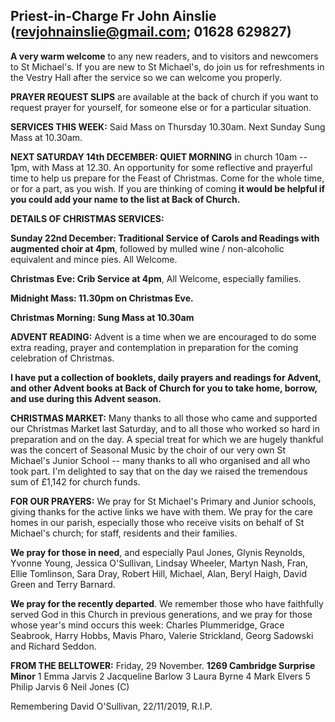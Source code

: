 
## Priest-in-Charge Fr John Ainslie ([revjohnainslie@gmail.com](mailto:revjohnainslie@gmail.com); 01628 629827)

**A very warm welcome** to any new readers, and to visitors and
newcomers to St Michael\'s. If you are new to St Michael\'s, do join us
for refreshments in the Vestry Hall after the service so we can welcome
you properly.

**PRAYER REQUEST SLIPS** are available at the back of church if you want
to request prayer for yourself, for someone else or for a particular
situation.

**SERVICES THIS WEEK:** Said Mass on Thursday 10.30am. Next Sunday Sung
Mass at 10.30am.

**NEXT SATURDAY 14th DECEMBER: QUIET MORNING** in church 10am -- 1pm,
with Mass at 12.30. An opportunity for some reflective and prayerful
time to help us prepare for the Feast of Christmas. Come for the whole
time, or for a part, as you wish. If you are thinking of coming **it
would be helpful if you could add your name to the list at Back of
Church.**

**DETAILS OF CHRISTMAS SERVICES:**

**Sunday 22nd December: Traditional Service of Carols and Readings
with augmented choir at 4pm**, followed by mulled wine / non-alcoholic
equivalent and mince pies. All Welcome.

**Christmas Eve: Crib Service at 4pm**, All Welcome, especially
families.

**Midnight Mass: 11.30pm on Christmas Eve.**

**Christmas Morning: Sung Mass at 10.30am**

**ADVENT READING:** Advent is a time when we are encouraged to do some
extra reading, prayer and contemplation in preparation for the coming
celebration of Christmas.

**I have put a collection of booklets, daily prayers and readings for
Advent, and other Advent books at Back of Church for you to take home,
borrow, and use during this Advent season.**

**CHRISTMAS MARKET:** Many thanks to all those who came and supported
our Christmas Market last Saturday, and to all those who worked so hard
in preparation and on the day. A special treat for which we are hugely
thankful was the concert of Seasonal Music by the choir of our very own
St Michael's Junior School -- many thanks to all who organised and all
who took part. I'm delighted to say that on the day we raised the
tremendous sum of £1,142 for church funds.

**FOR OUR PRAYERS:** We pray for St Michael's Primary and Junior
schools, giving thanks for the active links we have with them. We pray
for the care homes in our parish, especially those who receive visits on
behalf of St Michael's church; for staff, residents and their families.

**We pray for those in need**, and especially Paul Jones, Glynis
Reynolds, Yvonne Young, Jessica O'Sullivan, Lindsay Wheeler, Martyn
Nash, Fran, Ellie Tomlinson, Sara Dray, Robert Hill, Michael, Alan,
Beryl Haigh, David Green and Terry Barnard.

**We pray for the recently departed**. We remember those who have
faithfully served God in this Church in previous generations, and we
pray for those whose year's mind occurs this week: Charles Plummeridge,
Grace Seabrook, Harry Hobbs, Mavis Pharo, Valerie Strickland, Georg
Sadowski and Richard Seddon.

**FROM THE BELLTOWER:** Friday, 29 November. **1269 Cambridge Surprise
Minor** 1 Emma Jarvis 2 Jacqueline Barlow 3 Laura Byrne 4 Mark Elvers
5 Philip Jarvis 6 Neil Jones (C)

Remembering David O\'Sullivan, 22/11/2019, R.I.P.
